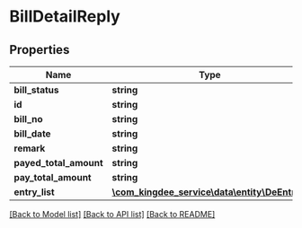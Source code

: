 # BillDetailReply

## Properties
Name | Type | Description | Notes
------------ | ------------- | ------------- | -------------
**bill_status** | **string** |  | [optional] 
**id** | **string** |  | [optional] 
**bill_no** | **string** |  | [optional] 
**bill_date** | **string** |  | [optional] 
**remark** | **string** |  | [optional] 
**payed_total_amount** | **string** |  | [optional] 
**pay_total_amount** | **string** |  | [optional] 
**entry_list** | [**\com_kingdee_service\data\entity\DeEntry[]**](DeEntry.md) |  | [optional] 

[[Back to Model list]](../README.md#documentation-for-models) [[Back to API list]](../README.md#documentation-for-api-endpoints) [[Back to README]](../README.md)


